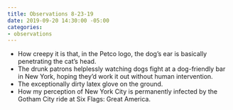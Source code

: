 ```yaml
---
title: Observations 8-23-19
date: 2019-09-20 14:30:00 -05:00
categories:
- observations
---
```


- How creepy it is that, in the Petco logo, the dog’s ear is basically penetrating the cat’s head.
- The drunk patrons helplessly watching dogs fight at a dog-friendly bar in New York, hoping they’d work it out without human intervention.
- The exceptionally dirty latex glove on the ground.
- How my perception of New York City is permanently infected by the Gotham City ride at Six Flags: Great America.